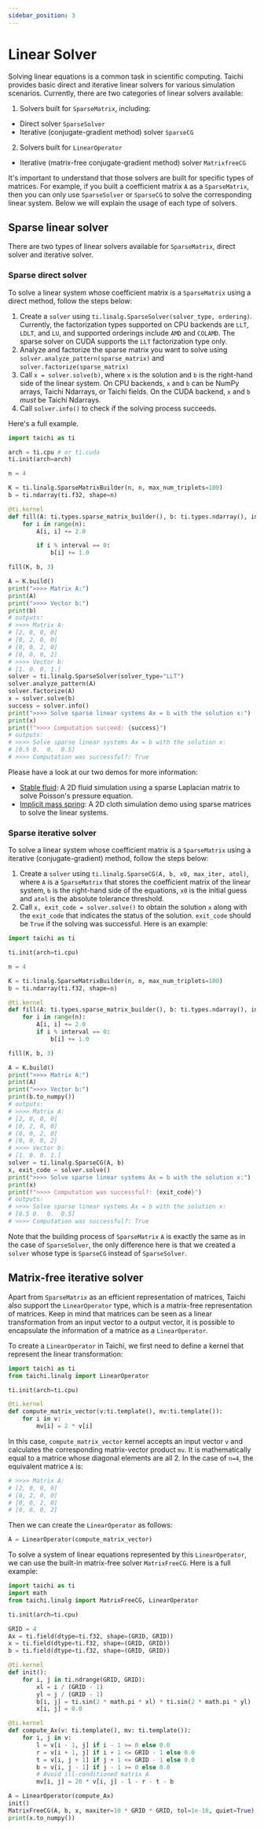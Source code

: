 ```yaml
---
sidebar_position: 3
---
```


# Linear Solver

Solving linear equations is a common task in scientific computing. Taichi provides basic direct and iterative linear solvers for
various simulation scenarios. Currently, there are two categories of linear solvers available:
1. Solvers built for `SparseMatrix`, including:
- Direct solver `SparseSolver`
- Iterative (conjugate-gradient method) solver `SparseCG`
2. Solvers built for `LinearOperator`
- Iterative (matrix-free conjugate-gradient method) solver `MatrixfreeCG`

It's important to understand that those solvers are built for specific types of matrices. For example, if you built a coefficient matrix `A` as a `SparseMatrix`, then you can only use `SparseSolver` or `SparseCG` to solve the corresponding linear system. Below we will explain the usage of each type of solvers.

## Sparse linear solver
There are two types of linear solvers available for `SparseMatrix`, direct solver and iterative solver.

### Sparse direct solver
To solve a linear system whose coefficient matrix is a `SparseMatrix` using a direct method, follow the steps below:
1. Create a `solver` using `ti.linalg.SparseSolver(solver_type, ordering)`. Currently, the factorization types supported on CPU backends are `LLT`, `LDLT`, and `LU`, and supported orderings include `AMD` and `COLAMD`. The sparse solver on CUDA supports the `LLT` factorization type only.
2. Analyze and factorize the sparse matrix you want to solve using `solver.analyze_pattern(sparse_matrix)` and `solver.factorize(sparse_matrix)`
3. Call `x = solver.solve(b)`, where `x` is the solution and `b` is the right-hand side of the linear system. On CPU backends, `x` and `b` can be NumPy arrays, Taichi Ndarrays, or Taichi fields. On the CUDA backend, `x` and `b` *must* be Taichi Ndarrays.
4. Call `solver.info()` to check if the solving process succeeds.

Here's a full example.

```python
import taichi as ti

arch = ti.cpu # or ti.cuda
ti.init(arch=arch)

n = 4

K = ti.linalg.SparseMatrixBuilder(n, n, max_num_triplets=100)
b = ti.ndarray(ti.f32, shape=n)

@ti.kernel
def fill(A: ti.types.sparse_matrix_builder(), b: ti.types.ndarray(), interval: ti.i32):
    for i in range(n):
        A[i, i] += 2.0

        if i % interval == 0:
            b[i] += 1.0

fill(K, b, 3)

A = K.build()
print(">>>> Matrix A:")
print(A)
print(">>>> Vector b:")
print(b)
# outputs:
# >>>> Matrix A:
# [2, 0, 0, 0]
# [0, 2, 0, 0]
# [0, 0, 2, 0]
# [0, 0, 0, 2]
# >>>> Vector b:
# [1. 0. 0. 1.]
solver = ti.linalg.SparseSolver(solver_type="LLT")
solver.analyze_pattern(A)
solver.factorize(A)
x = solver.solve(b)
success = solver.info()
print(">>>> Solve sparse linear systems Ax = b with the solution x:")
print(x)
print(f">>>> Computation succeed: {success}")
# outputs:
# >>>> Solve sparse linear systems Ax = b with the solution x:
# [0.5 0.  0.  0.5]
# >>>> Computation was successful?: True
```

Please have a look at our two demos for more information:
+ [Stable fluid](https://github.com/taichi-dev/taichi/blob/master/python/taichi/examples/simulation/stable_fluid.py): A 2D fluid simulation using a sparse Laplacian matrix to solve Poisson's pressure equation.
+ [Implicit mass spring](https://github.com/taichi-dev/taichi/blob/master/python/taichi/examples/simulation/implicit_mass_spring.py): A 2D cloth simulation demo using sparse matrices to solve the linear systems.

### Sparse iterative solver
To solve a linear system whose coefficient matrix is a `SparseMatrix` using a iterative (conjugate-gradient) method, follow the steps below:
1. Create a `solver` using `ti.linalg.SparseCG(A, b, x0, max_iter, atol)`, where `A` is a `SparseMatrix` that stores the coefficient matrix of the linear system, `b` is the right-hand side of the equations, `x0` is the initial guess and `atol` is the absolute tolerance threshold.
2. Call `x, exit_code = solver.solve()` to obtain the solution `x` along with the `exit_code` that indicates the status of the solution. `exit_code` should be `True` if the solving was successful. Here is an example:

```python
import taichi as ti

ti.init(arch=ti.cpu)

n = 4

K = ti.linalg.SparseMatrixBuilder(n, n, max_num_triplets=100)
b = ti.ndarray(ti.f32, shape=n)

@ti.kernel
def fill(A: ti.types.sparse_matrix_builder(), b: ti.types.ndarray(), interval: ti.i32):
    for i in range(n):
        A[i, i] += 2.0
        if i % interval == 0:
            b[i] += 1.0

fill(K, b, 3)

A = K.build()
print(">>>> Matrix A:")
print(A)
print(">>>> Vector b:")
print(b.to_numpy())
# outputs:
# >>>> Matrix A:
# [2, 0, 0, 0]
# [0, 2, 0, 0]
# [0, 0, 2, 0]
# [0, 0, 0, 2]
# >>>> Vector b:
# [1. 0. 0. 1.]
solver = ti.linalg.SparseCG(A, b)
x, exit_code = solver.solve()
print(">>>> Solve sparse linear systems Ax = b with the solution x:")
print(x)
print(f">>>> Computation was successful?: {exit_code}")
# outputs:
# >>>> Solve sparse linear systems Ax = b with the solution x:
# [0.5 0.  0.  0.5]
# >>>> Computation was successful?: True
```
Note that the building process of `SparseMatrix` `A` is exactly the same as in the case of `SparseSolver`, the only difference here is that we created a `solver` whose type is `SparseCG` instead of `SparseSolver`.

## Matrix-free iterative solver
Apart from `SparseMatrix` as an efficient representation of matrices, Taichi also support the `LinearOperator` type, which is a matrix-free representation of matrices.
Keep in mind that matrices can be seen as a linear transformation from an input vector to a output vector, it is possible to encapsulate the information of a matrice as a `LinearOperator`.

To create a `LinearOperator` in Taichi, we first need to define a kernel that represent the linear transformation:
```python
import taichi as ti
from taichi.linalg import LinearOperator

ti.init(arch=ti.cpu)

@ti.kernel
def compute_matrix_vector(v:ti.template(), mv:ti.template()):
    for i in v:
        mv[i] = 2 * v[i]
```
In this case, `compute_matrix_vector` kernel accepts an input vector `v` and calculates the corresponding matrix-vector product `mv`. It is mathematically equal to a matrice whose diagonal elements are all 2. In the case of `n=4`, the equivalent matrice `A` is:
```python
# >>>> Matrix A:
# [2, 0, 0, 0]
# [0, 2, 0, 0]
# [0, 0, 2, 0]
# [0, 0, 0, 2]
```
Then we can create the `LinearOperator` as follows:
```python cont
A = LinearOperator(compute_matrix_vector)
```
To solve a system of linear equations represented by this `LinearOperator`, we can use the built-in matrix-free solver `MatrixFreeCG`. Here is a full example:

```python
import taichi as ti
import math
from taichi.linalg import MatrixFreeCG, LinearOperator

ti.init(arch=ti.cpu)

GRID = 4
Ax = ti.field(dtype=ti.f32, shape=(GRID, GRID))
x = ti.field(dtype=ti.f32, shape=(GRID, GRID))
b = ti.field(dtype=ti.f32, shape=(GRID, GRID))

@ti.kernel
def init():
    for i, j in ti.ndrange(GRID, GRID):
        xl = i / (GRID - 1)
        yl = j / (GRID - 1)
        b[i, j] = ti.sin(2 * math.pi * xl) * ti.sin(2 * math.pi * yl)
        x[i, j] = 0.0

@ti.kernel
def compute_Ax(v: ti.template(), mv: ti.template()):
    for i, j in v:
        l = v[i - 1, j] if i - 1 >= 0 else 0.0
        r = v[i + 1, j] if i + 1 <= GRID - 1 else 0.0
        t = v[i, j + 1] if j + 1 <= GRID - 1 else 0.0
        b = v[i, j - 1] if j - 1 >= 0 else 0.0
        # Avoid ill-conditioned matrix A
        mv[i, j] = 20 * v[i, j] - l - r - t - b

A = LinearOperator(compute_Ax)
init()
MatrixFreeCG(A, b, x, maxiter=10 * GRID * GRID, tol=1e-18, quiet=True)
print(x.to_numpy())
```
